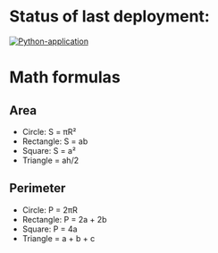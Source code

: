 # Status of last deployment:<br>
[![Python-application](https://github.com/PirozhokUbiytsa/geometric_lib/actions/workflows/main.yml/badge.svg?branch=tests_368456&event=push)](https://github.com/PirozhokUbiytsa/geometric_lib/actions/workflows/main.yml)

# Math formulas
## Area
- Circle: S = πR²
- Rectangle: S = ab
- Square: S = a²
- Triangle = ah/2

## Perimeter
- Circle: P = 2πR
- Rectangle: P = 2a + 2b
- Square: P = 4a
- Triangle = a + b + c
